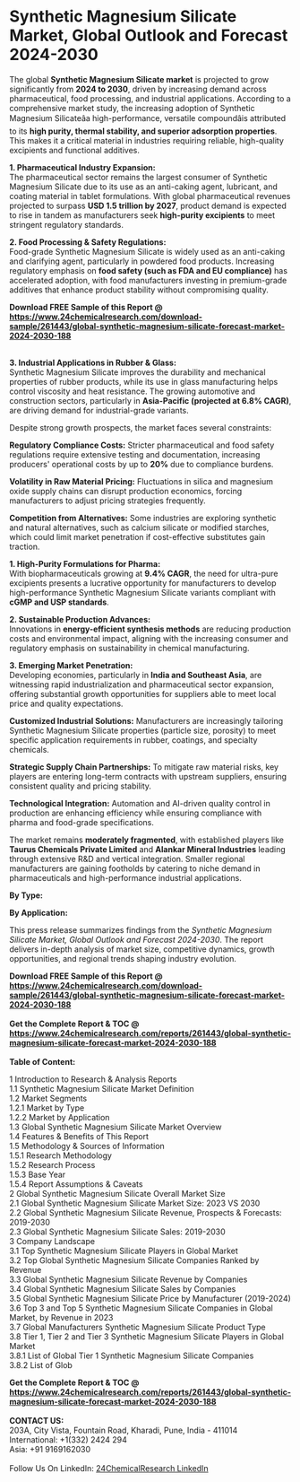 <h1>Synthetic Magnesium Silicate Market, Global Outlook and Forecast 2024-2030</h1><p>The global <strong>Synthetic Magnesium Silicate market</strong> is projected to grow significantly from <strong>2024 to 2030</strong>, driven by increasing demand across pharmaceutical, food processing, and industrial applications. According to a comprehensive market study, the increasing adoption of Synthetic Magnesium Silicateâa high-performance, versatile compoundâis attributed to its <strong>high purity, thermal stability, and superior adsorption properties</strong>. This makes it a critical material in industries requiring reliable, high-quality excipients and functional additives.</p><p><strong>1. Pharmaceutical Industry Expansion:</strong><br>
The pharmaceutical sector remains the largest consumer of Synthetic Magnesium Silicate due to its use as an anti-caking agent, lubricant, and coating material in tablet formulations. With global pharmaceutical revenues projected to surpass <strong>USD 1.5 trillion by 2027</strong>, product demand is expected to rise in tandem as manufacturers seek <strong>high-purity excipients</strong> to meet stringent regulatory standards.</p><p><strong>2. Food Processing &amp; Safety Regulations:</strong><br>
Food-grade Synthetic Magnesium Silicate is widely used as an anti-caking and clarifying agent, particularly in powdered food products. Increasing regulatory emphasis on <strong>food safety (such as FDA and EU compliance)</strong> has accelerated adoption, with food manufacturers investing in premium-grade additives that enhance product stability without compromising quality.</p><div><b>Download FREE Sample of this Report @ 
            <a href="https://www.24chemicalresearch.com/download-sample/261443/global-synthetic-magnesium-silicate-forecast-market-2024-2030-188">
            https://www.24chemicalresearch.com/download-sample/261443/global-synthetic-magnesium-silicate-forecast-market-2024-2030-188</a></b></div><br><p><strong>3. Industrial Applications in Rubber &amp; Glass:</strong><br>
Synthetic Magnesium Silicate improves the durability and mechanical properties of rubber products, while its use in glass manufacturing helps control viscosity and heat resistance. The growing automotive and construction sectors, particularly in <strong>Asia-Pacific (projected at 6.8% CAGR)</strong>, are driving demand for industrial-grade variants.</p><p>Despite strong growth prospects, the market faces several constraints:</p><p><strong>Regulatory Compliance Costs:</strong> Stricter pharmaceutical and food safety regulations require extensive testing and documentation, increasing producers' operational costs by up to <strong>20%</strong> due to compliance burdens.</p><p><strong>Volatility in Raw Material Pricing:</strong> Fluctuations in silica and magnesium oxide supply chains can disrupt production economics, forcing manufacturers to adjust pricing strategies frequently.</p><p><strong>Competition from Alternatives:</strong> Some industries are exploring synthetic and natural alternatives, such as calcium silicate or modified starches, which could limit market penetration if cost-effective substitutes gain traction.</p><p><strong>1. High-Purity Formulations for Pharma:</strong><br>
With biopharmaceuticals growing at <strong>9.4% CAGR</strong>, the need for ultra-pure excipients presents a lucrative opportunity for manufacturers to develop high-performance Synthetic Magnesium Silicate variants compliant with <strong>cGMP and USP standards</strong>.</p><p><strong>2. Sustainable Production Advances:</strong><br>
Innovations in <strong>energy-efficient synthesis methods</strong> are reducing production costs and environmental impact, aligning with the increasing consumer and regulatory emphasis on sustainability in chemical manufacturing.</p><p><strong>3. Emerging Market Penetration:</strong><br>
Developing economies, particularly in <strong>India and Southeast Asia</strong>, are witnessing rapid industrialization and pharmaceutical sector expansion, offering substantial growth opportunities for suppliers able to meet local price and quality expectations.</p><p><strong>Customized Industrial Solutions:</strong> Manufacturers are increasingly tailoring Synthetic Magnesium Silicate properties (particle size, porosity) to meet specific application requirements in rubber, coatings, and specialty chemicals.</p><p><strong>Strategic Supply Chain Partnerships:</strong> To mitigate raw material risks, key players are entering long-term contracts with upstream suppliers, ensuring consistent quality and pricing stability.</p><p><strong>Technological Integration:</strong> Automation and AI-driven quality control in production are enhancing efficiency while ensuring compliance with pharma and food-grade specifications.</p><p>The market remains <strong>moderately fragmented</strong>, with established players like <strong>Taurus Chemicals Private Limited</strong> and <strong>Alankar Mineral Industries</strong> leading through extensive R&amp;D and vertical integration. Smaller regional manufacturers are gaining footholds by catering to niche demand in pharmaceuticals and high-performance industrial applications.</p><p><strong>By Type:</strong></p><p><strong>By Application:</strong></p><p>This press release summarizes findings from the <em>Synthetic Magnesium Silicate Market, Global Outlook and Forecast 2024-2030</em>. The report delivers in-depth analysis of market size, competitive dynamics, growth opportunities, and regional trends shaping industry evolution.</p><div><b>Download FREE Sample of this Report @ 
            <a href="https://www.24chemicalresearch.com/download-sample/261443/global-synthetic-magnesium-silicate-forecast-market-2024-2030-188">
            https://www.24chemicalresearch.com/download-sample/261443/global-synthetic-magnesium-silicate-forecast-market-2024-2030-188</a></b></div><br><div><b>Get the Complete Report & TOC @ 
            <a href="https://www.24chemicalresearch.com/reports/261443/global-synthetic-magnesium-silicate-forecast-market-2024-2030-188">
            https://www.24chemicalresearch.com/reports/261443/global-synthetic-magnesium-silicate-forecast-market-2024-2030-188</a></b></div><br>
            <b>Table of Content:</b><p>1 Introduction to Research & Analysis Reports<br />
    1.1 Synthetic Magnesium Silicate Market Definition<br />
    1.2 Market Segments<br />
        1.2.1 Market by Type<br />
        1.2.2 Market by Application<br />
    1.3 Global Synthetic Magnesium Silicate Market Overview<br />
    1.4 Features & Benefits of This Report<br />
    1.5 Methodology & Sources of Information<br />
        1.5.1 Research Methodology<br />
        1.5.2 Research Process<br />
        1.5.3 Base Year<br />
        1.5.4 Report Assumptions & Caveats<br />
2 Global Synthetic Magnesium Silicate Overall Market Size<br />
    2.1 Global Synthetic Magnesium Silicate Market Size: 2023 VS 2030<br />
    2.2 Global Synthetic Magnesium Silicate Revenue, Prospects & Forecasts: 2019-2030<br />
    2.3 Global Synthetic Magnesium Silicate Sales: 2019-2030<br />
3 Company Landscape<br />
    3.1 Top Synthetic Magnesium Silicate Players in Global Market<br />
    3.2 Top Global Synthetic Magnesium Silicate Companies Ranked by Revenue<br />
    3.3 Global Synthetic Magnesium Silicate Revenue by Companies<br />
    3.4 Global Synthetic Magnesium Silicate Sales by Companies<br />
    3.5 Global Synthetic Magnesium Silicate Price by Manufacturer (2019-2024)<br />
    3.6 Top 3 and Top 5 Synthetic Magnesium Silicate Companies in Global Market, by Revenue in 2023<br />
    3.7 Global Manufacturers Synthetic Magnesium Silicate Product Type<br />
    3.8 Tier 1, Tier 2 and Tier 3 Synthetic Magnesium Silicate Players in Global Market<br />
        3.8.1 List of Global Tier 1 Synthetic Magnesium Silicate Companies<br />
        3.8.2 List of Glob</p><div><b>Get the Complete Report & TOC @ 
            <a href="https://www.24chemicalresearch.com/reports/261443/global-synthetic-magnesium-silicate-forecast-market-2024-2030-188">
            https://www.24chemicalresearch.com/reports/261443/global-synthetic-magnesium-silicate-forecast-market-2024-2030-188</a></b></div><br><b>CONTACT US:</b><br>
            203A, City Vista, Fountain Road, Kharadi, Pune, India - 411014<br>
            International: +1(332) 2424 294<br>
            Asia: +91 9169162030 <br><br>
            Follow Us On LinkedIn: <a href="https://www.linkedin.com/company/24chemicalresearch/">24ChemicalResearch LinkedIn</a>